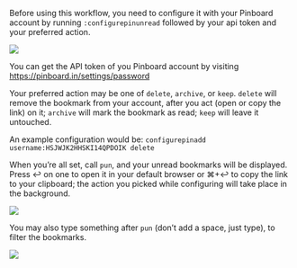 Before using this workflow, you need to configure it with your Pinboard account by running `:configurepinunread` followed by your api token and your preferred action.

![](https://i.imgur.com/c7qpYEP.png)

You can get the API token of you Pinboard account by visiting
https://pinboard.in/settings/password

Your preferred action may be one of `delete`, `archive`, or `keep`. `delete` will remove the bookmark from your account, after you act (open or copy the link) on it; `archive` will mark the bookmark as read; `keep` will leave it untouched.

An example configuration would be: `configurepinadd username:HSJWJK2HHSKI14QPDOIK delete`

When you’re all set, call `pun`, and your unread bookmarks will be displayed. Press ↩ on one to open it in your default browser or ⌘+↩ to copy the link to your clipboard; the action you picked while configuring will take place in the background.

![](http://imgur.com/0wfAKMD.png)

You may also type something after `pun` (don’t add a space, just type), to filter the bookmarks.

![](http://imgur.com/12fBicE.png)
